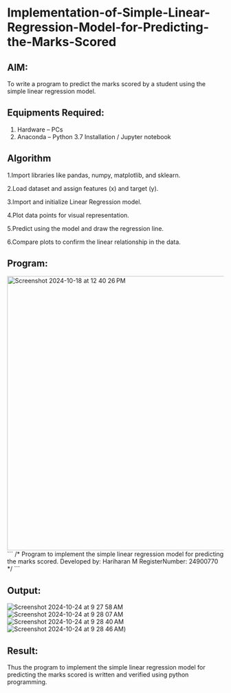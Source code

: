 # Implementation-of-Simple-Linear-Regression-Model-for-Predicting-the-Marks-Scored

## AIM:
To write a program to predict the marks scored by a student using the simple linear regression model.

## Equipments Required:
1. Hardware – PCs
2. Anaconda – Python 3.7 Installation / Jupyter notebook

## Algorithm
1.Import libraries like pandas, numpy, matplotlib, and sklearn.

2.Load dataset and assign features (x) and target (y).

3.Import and initialize Linear Regression model.

4.Plot data points for visual representation.

5.Predict using the model and draw the regression line.

6.Compare plots to confirm the linear relationship in the data.

## Program:
<img width="637" alt="Screenshot 2024-10-18 at 12 40 26 PM" src="https://github.com/user-attachments/assets/f527eef7-7694-4fda-96bf-0e4e61006e5e">
```
/*
Program to implement the simple linear regression model for predicting the marks scored.
Developed by: Hariharan M
RegisterNumber: 24900770
*/
```

## Output:
![Screenshot 2024-10-24 at 9 27 58 AM](https://github.com/user-attachments/assets/7265a854-a3d1-4dac-acd2-66f6e93d0f26)
![Screenshot 2024-10-24 at 9 28 07 AM](https://github.com/user-attachments/assets/1544b2ca-6724-4b96-bfab-d3890f0f9df2)
![Screenshot 2024-10-24 at 9 28 40 AM](https://github.com/user-attachments/assets/c657240b-2d05-426c-81b0-2875efde3dcc)
![Screenshot 2024-10-24 at 9 28 46 AM](https://github.com/user-attachments/assets/aed10a1d-19ee-41b6-901c-2937077f9b83))


## Result:
Thus the program to implement the simple linear regression model for predicting the marks scored is written and verified using python programming.
